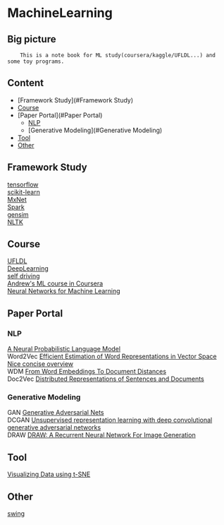 MachineLearning
===============================

Big picture
------------------------------
		This is a note book for ML study(coursera/kaggle/UFLDL...) and some toy programs.

## Content
* [Framework Study](#Framework Study)
* [Course](#Course)
* [Paper Portal](#Paper Portal)
    * [NLP](#NLP)
    * [Generative Modeling](#Generative Modeling)
* [Tool](#Tool)
* [Other](#Other)

## Framework Study
[tensorflow](https://www.tensorflow.org/)<br/>
[scikit-learn](http://scikit-learn.org/stable/index.html)<br/>
[MxNet](http://mxnet.io/index.html)<br/>
[Spark](http://spark.apache.org/docs/latest/programming-guide.html)<br/>
[gensim](https://radimrehurek.com/gensim/)<br/>
[NLTK](https://github.com/nltk/nltk/wiki)<br/>

## Course
[UFLDL](http://deeplearning.stanford.edu/wiki/index.php/UFLDL_Tutorial)<br/>
[DeepLearning](http://deeplearning.net/)<br/>
[self driving](http://selfdrivingcars.mit.edu/)<br/>
[Andrew's ML course in Coursera](https://www.coursera.org/learn/machine-learning/home/welcome)<br/>
[Neural Networks for Machine Learning](https://www.coursera.org/learn/neural-networks/home/welcome)<br/>

## Paper Portal
### NLP
[A Neural Probabilistic Language Model](http://jmlr.org/papers/volume3/bengio03a/bengio03a.pdf)<br/>
Word2Vec [Efficient Estimation of Word Representations in Vector Space](https://arxiv.org/pdf/1301.3781.pdf)<br/>
[Nice concise overview](https://blog.acolyer.org/2016/04/21/the-amazing-power-of-word-vectors/)<br/>
WDM [From Word Embeddings To Document Distances](http://jmlr.org/proceedings/papers/v37/kusnerb15.pdf)<br/>
Doc2Vec [Distributed Representations of Sentences and Documents](https://arxiv.org/pdf/1405.4053v2.pdf)<br/>

### Generative Modeling
GAN [Generative Adversarial Nets](http://papers.nips.cc/paper/5423-generative-adversarial-nets.pdf)<br/>
DCGAN [Unsupervised representation learning with deep convolutional generative adversarial networks](https://arxiv.org/pdf/1511.06434v2.pdf)<br/>
DRAW [DRAW: A Recurrent Neural Network For Image Generation](https://arxiv.org/pdf/1502.04623.pdf)<br/>

## Tool
[Visualizing Data using t-SNE](http://www.cs.toronto.edu/~hinton/absps/tsne.pdf)<br/>

## Other
[swing](http://www.swig.org/Doc1.3/Python.html)<br/>

